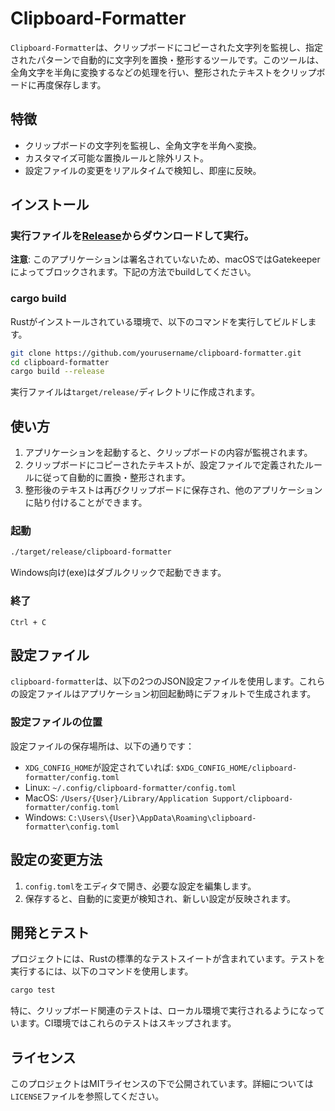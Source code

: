 # Clipboard-Formatter

`Clipboard-Formatter`は、クリップボードにコピーされた文字列を監視し、指定されたパターンで自動的に文字列を置換・整形するツールです。このツールは、全角文字を半角に変換するなどの処理を行い、整形されたテキストをクリップボードに再度保存します。

## 特徴

- クリップボードの文字列を監視し、全角文字を半角へ変換。
- カスタマイズ可能な置換ルールと除外リスト。
- 設定ファイルの変更をリアルタイムで検知し、即座に反映。

## インストール

### 実行ファイルを[Release](https://github.com/radiol/clipboard-formatter/releases)からダウンロードして実行。

**注意**: このアプリケーションは署名されていないため、macOSではGatekeeperによってブロックされます。下記の方法でbuildしてください。

### cargo build

Rustがインストールされている環境で、以下のコマンドを実行してビルドします。

```bash
git clone https://github.com/yourusername/clipboard-formatter.git
cd clipboard-formatter
cargo build --release
```

実行ファイルは`target/release/`ディレクトリに作成されます。

## 使い方

1. アプリケーションを起動すると、クリップボードの内容が監視されます。
2. クリップボードにコピーされたテキストが、設定ファイルで定義されたルールに従って自動的に置換・整形されます。
3. 整形後のテキストは再びクリップボードに保存され、他のアプリケーションに貼り付けることができます。

### 起動

```bash
./target/release/clipboard-formatter
```

Windows向け(exe)はダブルクリックで起動できます。

### 終了

`Ctrl + C`

## 設定ファイル

`clipboard-formatter`は、以下の2つのJSON設定ファイルを使用します。これらの設定ファイルはアプリケーション初回起動時にデフォルトで生成されます。

### 設定ファイルの位置

設定ファイルの保存場所は、以下の通りです：

- `XDG_CONFIG_HOME`が設定されていれば: `$XDG_CONFIG_HOME/clipboard-formatter/config.toml`
- Linux: `~/.config/clipboard-formatter/config.toml`
- MacOS: `/Users/{User}/Library/Application Support/clipboard-formatter/config.toml`
- Windows: `C:\Users\{User}\AppData\Roaming\clipboard-formatter\config.toml`

## 設定の変更方法

1. `config.toml`をエディタで開き、必要な設定を編集します。
2. 保存すると、自動的に変更が検知され、新しい設定が反映されます。

## 開発とテスト

プロジェクトには、Rustの標準的なテストスイートが含まれています。テストを実行するには、以下のコマンドを使用します。

```bash
cargo test
```

特に、クリップボード関連のテストは、ローカル環境で実行されるようになっています。CI環境ではこれらのテストはスキップされます。

## ライセンス

このプロジェクトはMITライセンスの下で公開されています。詳細については`LICENSE`ファイルを参照してください。
